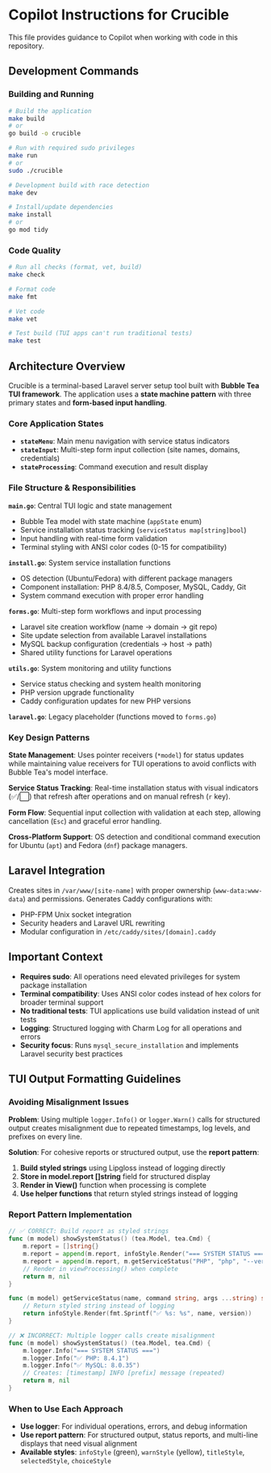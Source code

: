 # Copilot Instructions for Crucible

This file provides guidance to Copilot when working with code in this repository.

## Development Commands

### Building and Running
```bash
# Build the application
make build
# or
go build -o crucible

# Run with required sudo privileges
make run
# or  
sudo ./crucible

# Development build with race detection
make dev

# Install/update dependencies
make install
# or
go mod tidy
```

### Code Quality
```bash
# Run all checks (format, vet, build)
make check

# Format code
make fmt

# Vet code  
make vet

# Test build (TUI apps can't run traditional tests)
make test
```

## Architecture Overview

Crucible is a terminal-based Laravel server setup tool built with **Bubble Tea TUI framework**. The application uses a **state machine pattern** with three primary states and **form-based input handling**.

### Core Application States
- **`stateMenu`**: Main menu navigation with service status indicators
- **`stateInput`**: Multi-step form input collection (site names, domains, credentials)  
- **`stateProcessing`**: Command execution and result display

### File Structure & Responsibilities

**`main.go`**: Central TUI logic and state management
- Bubble Tea model with state machine (`appState` enum)
- Service installation status tracking (`serviceStatus map[string]bool`)
- Input handling with real-time form validation
- Terminal styling with ANSI color codes (0-15 for compatibility)

**`install.go`**: System service installation functions
- OS detection (Ubuntu/Fedora) with different package managers
- Component installation: PHP 8.4/8.5, Composer, MySQL, Caddy, Git
- System command execution with proper error handling

**`forms.go`**: Multi-step form workflows and input processing
- Laravel site creation workflow (name → domain → git repo)
- Site update selection from available Laravel installations
- MySQL backup configuration (credentials → host → path)
- Shared utility functions for Laravel operations

**`utils.go`**: System monitoring and utility functions  
- Service status checking and system health monitoring
- PHP version upgrade functionality
- Caddy configuration updates for new PHP versions

**`laravel.go`**: Legacy placeholder (functions moved to `forms.go`)

### Key Design Patterns

**State Management**: Uses pointer receivers (`*model`) for status updates while maintaining value receivers for TUI operations to avoid conflicts with Bubble Tea's model interface.

**Service Status Tracking**: Real-time installation status with visual indicators (✅/⬜) that refresh after operations and on manual refresh (`r` key).

**Form Flow**: Sequential input collection with validation at each step, allowing cancellation (`Esc`) and graceful error handling.

**Cross-Platform Support**: OS detection and conditional command execution for Ubuntu (`apt`) and Fedora (`dnf`) package managers.

## Laravel Integration

Creates sites in `/var/www/[site-name]` with proper ownership (`www-data:www-data`) and permissions. Generates Caddy configurations with:
- PHP-FPM Unix socket integration  
- Security headers and Laravel URL rewriting
- Modular configuration in `/etc/caddy/sites/[domain].caddy`

## Important Context

- **Requires sudo**: All operations need elevated privileges for system package installation
- **Terminal compatibility**: Uses ANSI color codes instead of hex colors for broader terminal support
- **No traditional tests**: TUI applications use build validation instead of unit tests
- **Logging**: Structured logging with Charm Log for all operations and errors
- **Security focus**: Runs `mysql_secure_installation` and implements Laravel security best practices

## TUI Output Formatting Guidelines

### Avoiding Misalignment Issues

**Problem**: Using multiple `logger.Info()` or `logger.Warn()` calls for structured output creates misalignment due to repeated timestamps, log levels, and prefixes on every line.

**Solution**: For cohesive reports or structured output, use the **report pattern**:

1. **Build styled strings** using Lipgloss instead of logging directly
2. **Store in model.report []string** field for structured display
3. **Render in View()** function when processing is complete
4. **Use helper functions** that return styled strings instead of logging

### Report Pattern Implementation

```go
// ✅ CORRECT: Build report as styled strings
func (m model) showSystemStatus() (tea.Model, tea.Cmd) {
    m.report = []string{}
    m.report = append(m.report, infoStyle.Render("=== SYSTEM STATUS ==="))
    m.report = append(m.report, m.getServiceStatus("PHP", "php", "--version"))
    // Render in viewProcessing() when complete
    return m, nil
}

func (m model) getServiceStatus(name, command string, args ...string) string {
    // Return styled string instead of logging
    return infoStyle.Render(fmt.Sprintf("✅ %s: %s", name, version))
}
```

```go
// ❌ INCORRECT: Multiple logger calls create misalignment
func (m model) showSystemStatus() (tea.Model, tea.Cmd) {
    m.logger.Info("=== SYSTEM STATUS ===")
    m.logger.Info("✅ PHP: 8.4.1")
    m.logger.Info("✅ MySQL: 8.0.35")
    // Creates: [timestamp] INFO [prefix] message (repeated)
    return m, nil
}
```

### When to Use Each Approach

- **Use logger**: For individual operations, errors, and debug information
- **Use report pattern**: For structured output, status reports, and multi-line displays that need visual alignment
- **Available styles**: `infoStyle` (green), `warnStyle` (yellow), `titleStyle`, `selectedStyle`, `choiceStyle`